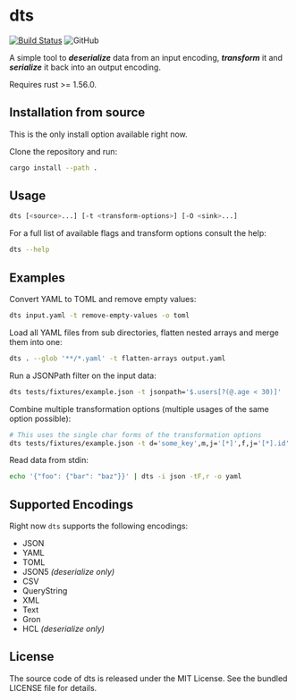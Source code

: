 # dts

[![Build Status](https://github.com/martinohmann/dts/workflows/ci/badge.svg)](https://github.com/martinohmann/dts/actions?query=workflow%3Aci)
![GitHub](https://img.shields.io/github/license/martinohmann/dts?color=orange)

A simple tool to _**deserialize**_ data from an input encoding, _**transform**_
it and _**serialize**_ it back into an output encoding.

Requires rust >= 1.56.0.

## Installation from source

This is the only install option available right now.

Clone the repository and run:

```sh
cargo install --path .
```

## Usage

```sh
dts [<source>...] [-t <transform-options>] [-O <sink>...]
```

For a full list of available flags and transform options consult the help:

```sh
dts --help
```

## Examples

Convert YAML to TOML and remove empty values:

```sh
dts input.yaml -t remove-empty-values -o toml
```

Load all YAML files from sub directories, flatten nested arrays and merge them into one:

```sh
dts . --glob '**/*.yaml' -t flatten-arrays output.yaml
```

Run a JSONPath filter on the input data:

```sh
dts tests/fixtures/example.json -t jsonpath='$.users[?(@.age < 30)]'
```

Combine multiple transformation options (multiple usages of the same option possible):

```sh
# This uses the single char forms of the transformation options
dts tests/fixtures/example.json -t d='some_key',m,j='[*]',f,j='[*].id'
```

Read data from stdin:

```sh
echo '{"foo": {"bar": "baz"}}' | dts -i json -tF,r -o yaml
```

## Supported Encodings

Right now `dts` supports the following encodings:

- JSON
- YAML
- TOML
- JSON5 _(deserialize only)_
- CSV
- QueryString
- XML
- Text
- Gron
- HCL _(deserialize only)_

## License

The source code of dts is released under the MIT License. See the bundled
LICENSE file for details.
